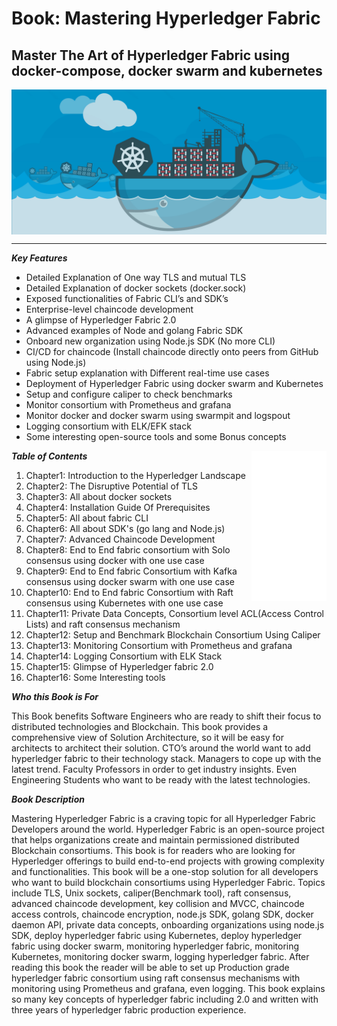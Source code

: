 
Book: Mastering Hyperledger Fabric
==========
## Master The Art of Hyperledger Fabric using docker-compose, docker swarm and kubernetes
<img align="center" width="850" src="docs/images/bookcover.jpg">
<hr>

***Key Features***
<ul>
<li>Detailed Explanation of One way TLS and mutual TLS</li>
<li>Detailed Explanation of docker sockets (docker.sock)</li>
<li>Exposed functionalities of Fabric CLI’s and SDK’s</li>
<li>Enterprise-level chaincode development</li>
<li>A glimpse of Hyperledger Fabric 2.0</li>
<li>Advanced examples of Node and golang Fabric SDK</li>
<li>Onboard new organization using Node.js SDK (No more CLI)</li>
<li>CI/CD for chaincode (Install chaincode directly onto peers from GitHub using Node.js)</li>
<li>Fabric setup explanation with Different real-time use cases</li>
<li>Deployment of Hyperledger Fabric using docker swarm and Kubernetes</li>
<li>Setup and configure caliper to check benchmarks</li>
<li>Monitor consortium with Prometheus and grafana</li>
<li>Monitor docker and docker swarm using swarmpit and logspout</li>
<li>Logging consortium with ELK/EFK stack</li>
<li>Some interesting open-source tools and some Bonus concepts
</ul>

<iframe align="right"  style="width:120px;height:240px;" marginwidth="0" marginheight="0" scrolling="no" frameborder="0" src="//ws-in.amazon-adsystem.com/widgets/q?ServiceVersion=20070822&OneJS=1&Operation=GetAdHtml&MarketPlace=IN&source=ac&ref=qf_sp_asin_til&ad_type=product_link&tracking_id=nnrthota-21&marketplace=amazon&region=IN&placement=B084KZP9M7&asins=B084KZP9M7&linkId=5f273a45f1c4c81962e550d92733c45d&show_border=true&link_opens_in_new_window=true&price_color=333333&title_color=0066c0&bg_color=ffffff">
    </iframe>

***Table of Contents***
<ol>
<li>Chapter1: Introduction to the Hyperledger Landscape</li>
<li>Chapter2: The Disruptive Potential of TLS</li>
<li>Chapter3: All about docker sockets</li>
<li>Chapter4: Installation Guide Of Prerequisites</li>
<li>Chapter5: All about fabric CLI</li>
<li>Chapter6: All about SDK's (go lang and Node.js)</li>
<li>Chapter7: Advanced Chaincode Development</li>
<li>Chapter8: End to End fabric consortium with Solo consensus using docker with one use case</li>
<li>Chapter9: End to End fabric Consortium with Kafka consensus using docker swarm with one use case</li>
<li>Chapter10: End to End fabric Consortium with Raft consensus using Kubernetes with one use case</li>
<li>Chapter11: Private Data Concepts, Consortium level ACL(Access Control Lists) and raft consensus mechanism</li>
<li>Chapter12: Setup and Benchmark Blockchain Consortium Using Caliper</li>
<li>Chapter13: Monitoring Consortium with Prometheus and grafana</li>
<li>Chapter14: Logging Consortium with ELK Stack</li>
<li>Chapter15: Glimpse of Hyperledger fabric 2.0</li>
<li>Chapter16: Some Interesting tools</li>
</ol>

***Who this Book is For***
<p>This Book benefits Software Engineers who are ready to shift their focus to distributed technologies and Blockchain. This book provides a comprehensive view of Solution Architecture, so it will be easy for architects to architect their solution. CTO’s around the world want to add hyperledger fabric to their technology stack. Managers to cope up with the latest trend. Faculty Professors in order to get industry insights. Even Engineering Students who want to be ready with the latest technologies.</p>

***Book Description***
<p>Mastering Hyperledger Fabric is a craving topic for all Hyperledger Fabric Developers around the world. Hyperledger Fabric is an open-source project that helps organizations create and maintain permissioned distributed Blockchain consortiums. This book is for readers who are looking for Hyperledger offerings to build end-to-end projects with growing complexity and functionalities. This book will be a one-stop solution for all developers who want to build blockchain consortiums using Hyperledger Fabric. Topics include TLS, Unix sockets, caliper(Benchmark tool), raft consensus, advanced chaincode development, key collision and MVCC, chaincode access controls, chaincode encryption, node.js SDK, golang SDK, docker daemon API, private data concepts, onboarding organizations using node.js SDK, deploy hyperledger fabric using Kubernetes, deploy hyperledger fabric using docker swarm, monitoring hyperledger fabric, monitoring Kubernetes, monitoring docker swarm, logging hyperledger fabric. After reading this book the reader will be able to set up Production grade hyperledger fabric consortium using raft consensus mechanisms with monitoring using Prometheus and grafana, even logging. This book explains so many key concepts of hyperledger fabric including 2.0 and written with three years of hyperledger fabric production experience.</p>